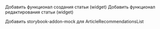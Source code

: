 Добавить функционал создания статьи (widget)
Добавить функционал редактирования статьи (widget)

Добавить storybook-addon-mock для ArticleRecommendationsList
